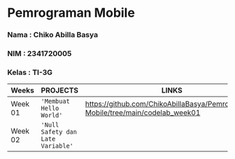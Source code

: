 # Pemrograman Mobile

### Nama : Chiko Abilla Basya
### NIM : 2341720005
### Kelas : TI-3G

|Weeks           |PROJECTS                         |LINKS                        |
|----------------|---------------------------------|-----------------------------|
|Week 01         |`'Membuat Hello World'`          |https://github.com/ChikoAbillaBasya/Pemrograman-Mobile/tree/main/codelab_week01                             
|Week 02         |`'Null Safety dan Late Variable'`|                         
